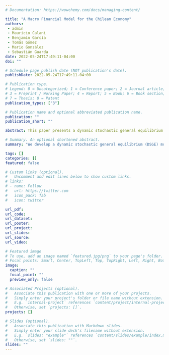 ```yaml
---
# Documentation: https://wowchemy.com/docs/managing-content/

title: "A Macro Financial Model for the Chilean Economy"
authors:
 - admin
 - Mauricio Calani
 - Benjamín García
 - Tomás Gómez
 - Mario González
 - Sebastián Guarda
date: 2022-05-24T17:49:11-04:00
doi: ""

# Schedule page publish date (NOT publication's date).
publishDate: 2022-05-24T17:49:11-04:00

# Publication type.
# Legend: 0 = Uncategorized; 1 = Conference paper; 2 = Journal article;
# 3 = Preprint / Working Paper; 4 = Report; 5 = Book; 6 = Book section;
# 7 = Thesis; 8 = Patent
publication_types: ["3"]

# Publication name and optional abbreviated publication name.
publication: ""
publication_short: ""

abstract: This paper presents a dynamic stochastic general equilibrium (DSGE) model built with a focus on frictional financial intermediation. The model, estimated for the Chilean economy, expands the quantitative analysis toolkit of the Central Bank of Chile, allowing for the study of how financial frictions shape the transmission mechanisms of several macroeconomic and financial shocks. The model builds on a simplified version of the Central Bank of Chile’s main DSGE model, described in Garcia et al. (2019), augmented to include a rich financial sector and financial frictions. The extensions include optimizing financial intermediaries, corporate and mortgage lending, long-term government bonds within a segmented bonds market, and the possibility for households, firms, and banks to default. The result is the Central Bank of Chile’s Macro Financial Model. The model captures many features of the Chilean economy and allows for a quantitative analysis of the financial system’s role in explaining the business cycle and of the interaction between the real and financial sides of the economy.

# Summary. An optional shortened abstract.
summary: "We develop a dynamic stochastic general equilibrium (DSGE) model built with frictional financial intermediation."

tags: []
categories: []
featured: false

# Custom links (optional).
#   Uncomment and edit lines below to show custom links.
# links:
# - name: Follow
#   url: https://twitter.com
#   icon_pack: fab
#   icon: twitter

url_pdf:
url_code:
url_dataset:
url_poster:
url_project:
url_slides:
url_source:
url_video:

# Featured image
# To use, add an image named `featured.jpg/png` to your page's folder.
# Focal points: Smart, Center, TopLeft, Top, TopRight, Left, Right, BottomLeft, Bottom, BottomRight.
image:
  caption: ""
  focal_point: ""
  preview_only: false

# Associated Projects (optional).
#   Associate this publication with one or more of your projects.
#   Simply enter your project's folder or file name without extension.
#   E.g. `internal-project` references `content/project/internal-project/index.md`.
#   Otherwise, set `projects: []`.
projects: []

# Slides (optional).
#   Associate this publication with Markdown slides.
#   Simply enter your slide deck's filename without extension.
#   E.g. `slides: "example"` references `content/slides/example/index.md`.
#   Otherwise, set `slides: ""`.
slides: ""
---
```

